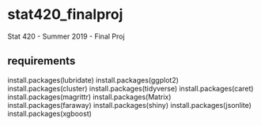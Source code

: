 # stat420_finalproj

Stat 420 - Summer 2019 - Final Proj

## requirements

install.packages(lubridate)
install.packages(ggplot2)
install.packages(cluster)
install.packages(tidyverse)
install.packages(caret)
install.packages(magrittr)
install.packages(Matrix)
install.packages(faraway)
install.packages(shiny)
install.packages(jsonlite)
install.packages(xgboost)

